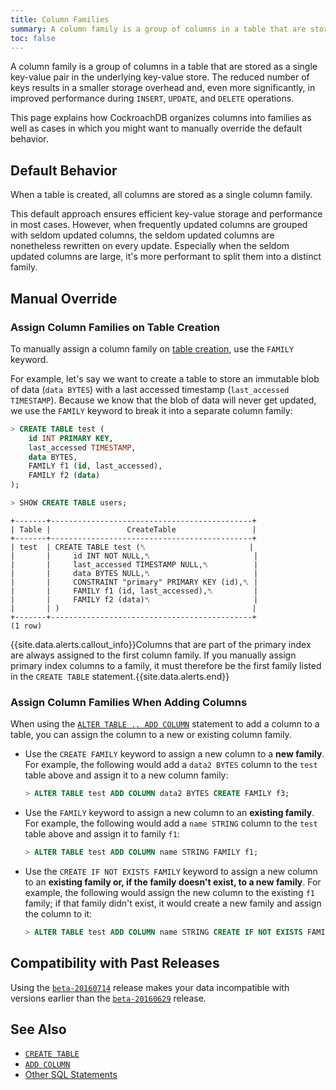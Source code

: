 ```yaml
---
title: Column Families
summary: A column family is a group of columns in a table that are stored as a single key-value pair in the underlying key-value store.
toc: false
---
```


A column family is a group of columns in a table that are stored as a single key-value pair in the underlying key-value store. The reduced number of keys results in a smaller storage overhead and, even more significantly, in improved performance during `INSERT`, `UPDATE`, and `DELETE` operations.

This page explains how CockroachDB organizes columns into families as well as cases in which you might want to manually override the default behavior.

<div id="toc"></div>

## Default Behavior

When a table is created, all columns are stored as a single column family.  

This default approach ensures efficient key-value storage and performance in most cases. However, when frequently updated columns are grouped with seldom updated columns, the seldom updated columns are nonetheless rewritten on every update. Especially when the seldom updated columns are large, it's more performant to split them into a distinct family.

## Manual Override

### Assign Column Families on Table Creation

To manually assign a column family on [table creation](create-table.html), use the `FAMILY` keyword.  

For example, let's say we want to create a table to store an immutable blob of data (`data BYTES`) with a last accessed timestamp (`last_accessed TIMESTAMP`). Because we know that the blob of data will never get updated, we use the `FAMILY` keyword to break it into a separate column family:

~~~ sql
> CREATE TABLE test (
    id INT PRIMARY KEY, 
    last_accessed TIMESTAMP,
    data BYTES,
    FAMILY f1 (id, last_accessed),
    FAMILY f2 (data)
);

> SHOW CREATE TABLE users;
~~~

~~~
+-------+---------------------------------------------+
| Table |                 CreateTable                 |
+-------+---------------------------------------------+
| test  | CREATE TABLE test (␤                       |
|       |     id INT NOT NULL,␤                       |
|       |     last_accessed TIMESTAMP NULL,␤          |
|       |     data BYTES NULL,␤                       |
|       |     CONSTRAINT "primary" PRIMARY KEY (id),␤ |
|       |     FAMILY f1 (id, last_accessed),␤         |
|       |     FAMILY f2 (data)␤                       |
|       | )                                           |
+-------+---------------------------------------------+
(1 row)
~~~

{{site.data.alerts.callout_info}}Columns that are part of the primary index are always assigned to the first column family. If you manually assign primary index columns to a family, it must therefore be the first family listed in the <code>CREATE TABLE</code> statement.{{site.data.alerts.end}} 

### Assign Column Families When Adding Columns

When using the [`ALTER TABLE .. ADD COLUMN`](add-column.html) statement to add a column to a table, you can assign the column to a new or existing column family. 

- Use the `CREATE FAMILY` keyword to assign a new column to a **new family**. For example, the following would add a `data2 BYTES` column to the `test` table above and assign it to a new column family: 

  ~~~ sql
  > ALTER TABLE test ADD COLUMN data2 BYTES CREATE FAMILY f3;
  ~~~

- Use the `FAMILY` keyword to assign a new column to an **existing family**. For example, the following would add a `name STRING` column to the `test` table above and assign it to family `f1`:

  ~~~ sql
  > ALTER TABLE test ADD COLUMN name STRING FAMILY f1;
  ~~~

- Use the `CREATE IF NOT EXISTS FAMILY` keyword to assign a new column to an **existing family or, if the family doesn't exist, to a new family**. For example, the following would assign the new column to the existing `f1` family; if that family didn't exist, it would create a new family and assign the column to it:

  ~~~ sql
  > ALTER TABLE test ADD COLUMN name STRING CREATE IF NOT EXISTS FAMILY f1;
  ~~~

## Compatibility with Past Releases

Using the [`beta-20160714`](beta-20160714.html) release makes your data incompatible with versions earlier than the [`beta-20160629`](beta-20160629.html) release. 

## See Also

- [`CREATE TABLE`](create-table.html)
- [`ADD COLUMN`](add-column.html)
- [Other SQL Statements](sql-statements.html)
